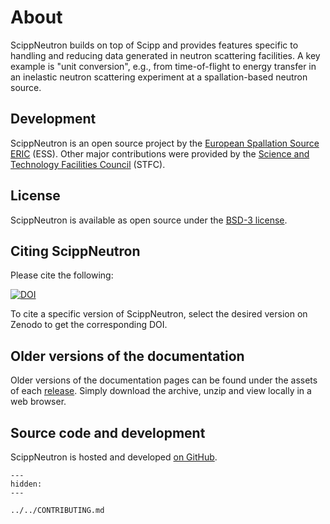 # About

ScippNeutron builds on top of Scipp and provides features specific to handling and reducing data generated in neutron scattering facilities.
A key example is "unit conversion", e.g., from time-of-flight to energy transfer in an inelastic neutron scattering experiment at a spallation-based neutron source.

## Development

ScippNeutron is an open source project by the [European Spallation Source ERIC](https://europeanspallationsource.se/) (ESS).
Other major contributions were provided by the [Science and Technology Facilities Council](https://www.ukri.org/councils/stfc/) (STFC).

## License

ScippNeutron is available as open source under the [BSD-3 license](https://opensource.org/licenses/BSD-3-Clause).

## Citing ScippNeutron

Please cite the following:

[![DOI](https://zenodo.org/badge/305999676.svg)](https://zenodo.org/doi/10.5281/zenodo.7447231)

To cite a specific version of ScippNeutron, select the desired version on Zenodo to get the corresponding DOI.

## Older versions of the documentation

Older versions of the documentation pages can be found under the assets of each [release](https://github.com/scipp/scippneutron/releases).
Simply download the archive, unzip and view locally in a web browser.

## Source code and development

ScippNeutron is hosted and developed [on GitHub](https://github.com/scipp/scippneutron).

```{toctree}
---
hidden:
---

../../CONTRIBUTING.md
```
